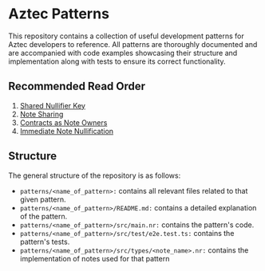 # Aztec Patterns
This repository contains a collection of useful development patterns for Aztec developers to reference. All patterns are thoroughly documented and are accompanied with code examples showcasing their structure and implementation along with tests to ensure its correct functionality.
## Recommended Read Order
1. [Shared Nullifier Key](https://github.com/defi-wonderland/aztec-patterns/blob/dev/patterns/note-sharing/README.md)
1. [Note Sharing](https://github.com/defi-wonderland/aztec-patterns/blob/dev/patterns/note-sharing/README.md)
1. [Contracts as Note Owners](https://github.com/defi-wonderland/aztec-patterns/blob/dev/patterns/contracts-as-note-owners/README.md)
1. [Immediate Note Nullification](https://github.com/defi-wonderland/aztec-patterns/blob/dev/patterns/immediate-nullification/README.md)
## Structure
The general structure of the repository is as follows:
- `patterns/<name_of_pattern>:` contains all relevant files related to that given pattern.
- `patterns/<name_of_pattern>/README.md:` contains a detailed explanation of the pattern.
- `patterns/<name_of_pattern>/src/main.nr:` contains the pattern's code.
- `patterns/<name_of_pattern>/src/test/e2e.test.ts:` contains the pattern's tests.
- `patterns/<name_of_pattern>/src/types/<note_name>.nr:` contains the implementation of notes used for that pattern